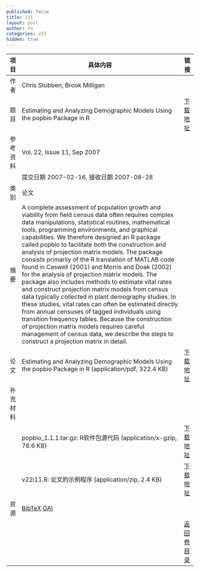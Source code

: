 ```yaml
---
published: false
title: i11
layout: post
author: Yu
categories: v22
hidden: true
---
```


| 项目 | 具体内容 | 链接 |
|---:|---|---|
| 作者 | Chris Stubben, Brook Milligan| |
| 题目 |Estimating and Analyzing Demographic Models Using the popbio Package in R | [下载地址](http://www.jstatsoft.org/v22/i11/paper) |
| 参考资料 |Vol. 22, Issue 11, Sep 2007 | |
| | 提交日期 2007-02-16, 接收日期 2007-08-28| | 
| 类别 | 论文| |
| 摘要 | A complete assessment of population growth and viability from field census data often requires complex data manipulations, statistical routines, mathematical tools, programming environments, and graphical capabilities. We therefore designed an R package called popbio to facilitate both the construction and analysis of projection matrix models. The package consists primarily of the R translation of MATLAB code found in Caswell (2001) and Morris and Doak (2002) for the analysis of projection matrix models. The package also includes methods to estimate vital rates and construct projection matrix models from census data typically collected in plant demography studies. In these studies, vital rates can often be estimated directly from annual censuses of tagged individuals using transition frequency tables. Because the construction of projection matrix models requires careful management of census data, we describe the steps to construct a projection matrix in detail.| |
| 论文 | Estimating and Analyzing Demographic Models Using the popbio Package in R  (application/pdf, 322.4 KB)| [下载地址](http://www.jstatsoft.org/v22/i11/paper) |
| 补充材料 | | |
| |popbio_1.1.1.tar.gz: R软件包源代码  (application/x-gzip, 76.6 KB)|  [下载地址](http://www.jstatsoft.org/v22/i11/supp/1) |
| |v22i11.R: 论文的示例程序  (application/zip, 2.4 KB)|  [下载地址](http://www.jstatsoft.org/v22/i11/supp/2) |
| 资源 | [BibTeX](http://www.jstatsoft.org/v22/i11/bibtex) [OAI](http://www.jstatsoft.org/oai?verb=GetRecord&identifier=oai.jstatsoft/v22/i11&prefix=oai_dc)| |
| |  | [返回卷目录]({{site.baseurl}}/volume/v22.html) |